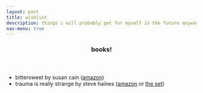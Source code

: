 ```yaml
---
layout: post
title: wishlist
description: things i will probably get for myself in the future anyways
nav-menu: true
---
```


<section id="one">
<div class="inner">
<header class="major">
<h3>books!</h3>
</header>
<ul>
<li>bittersweet by susan cain (<a href="https://a.co/d/6EhQag0">amazon</a>)</li>
<li>trauma is really strange by steve haines (<a href="https://a.co/d/2GnaK55">amazon</a> or <a href="https://a.co/d/75mSZQj">the set</a>)</li>
</ul>
</div>
</section>
